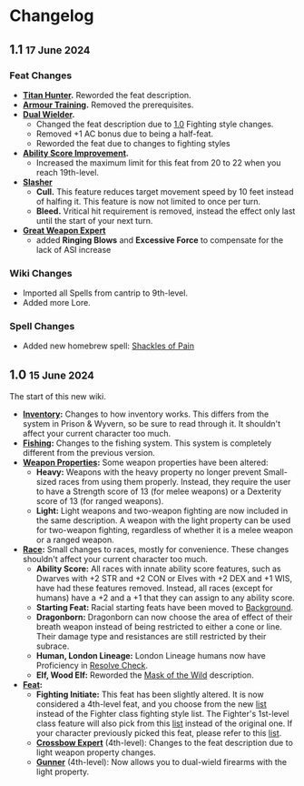 # Changelog

## 1.1 <small>17 June 2024</small>

### Feat Changes
- **[Titan Hunter](../character-creation/feat/feat-starting.md#titan-hunter).** Reworded the feat description.
- **[Armour Training](../character-creation/feat/feat-starting.md#armour-training).** Removed the prerequisites.
- **[Dual Wielder](../character-creation/feat/feat-4th-level.md#dual-wielder).** 
    - Changed the feat description due to [1.0](#10-15-june-2024) Fighting style changes.
    - Removed +1 AC bonus due to being a half-feat.
    - Reworded the feat due to changes to fighting styles
- **[Ability Score Improvement](../character-creation/feat/feat-4th-level.md#ability-score-improvement).** 
    - Increased the maximum limit for this feat from 20 to 22 when you reach 19th-level.
- **[Slasher](../character-creation/feat/feat-4th-level.md#slasher)**
    - **Cull.** This feature reduces target movement speed by 10 feet instead of halfing it. This feature is now not limited to once per turn.
    - **Bleed.** Vritical hit requirement is removed, instead the effect only last until the start of your next turn.
- **[Great Weapon Expert](../character-creation/feat/feat-8th-level.md#great-weapon-expert)**
    - added **Ringing Blows** and **Excessive Force** to compensate for the lack of ASI increase

### Wiki Changes
- Imported all Spells from cantrip to 9th-level.
- Added more Lore.

### Spell Changes
- Added new homebrew spell: [Shackles of Pain](../spells/3rd-level.md#shackles-of-painhb)

## 1.0 <small>15 June 2024</small>
The start of this new wiki.

- **[Inventory](../gameplay/homebrew/inventory.md):** Changes to how inventory works. This differs from the system in Prison & Wyvern, so be sure to read through it. It shouldn't affect your current character too much.
- **[Fishing](../gameplay/homebrew/fishing.md):** Changes to the fishing system. This system is completely different from the previous version.
- **[Weapon Properties](../equipment/weapon/index.md#weapon-properties):** Some weapon properties have been altered:
    - **Heavy:** Weapons with the heavy property no longer prevent Small-sized races from using them properly. Instead, they require the user to have a Strength score of 13 (for melee weapons) or a Dexterity score of 13 (for ranged weapons).
    - **Light:** Light weapons and two-weapon fighting are now included in the same description. A weapon with the light property can be used for two-weapon fighting, regardless of whether it is a melee weapon or a ranged weapon.
- **[Race](../character-creation/race/race.md):** Small changes to races, mostly for convenience. These changes shouldn't affect your current character too much.
    - **Ability Score:** All races with innate ability score features, such as Dwarves with +2 STR and +2 CON or Elves with +2 DEX and +1 WIS, have had these features removed. Instead, all races (except for humans) have a +2 and a +1 that they can assign to any ability score.
    - **Starting Feat:** Racial starting feats have been moved to [Background](../character-creation/quickstart.md#3-choose-a-background).
    - **Dragonborn:** Dragonborn can now choose the area of effect of their breath weapon instead of being restricted to either a cone or line. Their damage type and resistances are still restricted by their subrace.
    - **Human, London Lineage:** London Lineage humans now have Proficiency in [Resolve Check](../gameplay/homebrew/resolve.md#resolve-check).
    - **Elf, Wood Elf:** Reworded the [Mask of the Wild](../character-creation/race/elf.md#wood-elf) description.
- **[Feat](../character-creation/feat/feat-4th-level.md):**
    - **Fighting Initiate:** This feat has been slightly altered. It is now considered a 4th-level feat, and you choose from the new [list] instead of the Fighter class fighting style list. The Fighter's 1st-level class feature will also pick from this [list] instead of the original one. If your character previously picked this feat, please refer to this [list].
    - **[Crossbow Expert](../character-creation/feat/feat-4th-level.md#crossbow-expert)** (4th-level): Changes to the feat description due to light weapon property changes.
    - **[Gunner](../character-creation/feat/feat-4th-level.md#gunner)** (4th-level): Now allows you to dual-wield firearms with the light property.

[list]: ../character-creation/feat/feat-fighting-style.md